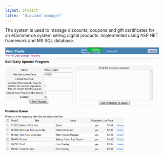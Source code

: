 ```yaml
---
layout: project
title:  "Discount manager"
---
```


The system is used to manage discounts, coupons and gift certificates for an eCommerce system selling digital products. Implemented using ASP.NET framework and MS SQL database.

<img src='/image/projects/discount_manager.png' alt='Discount system' class='isMax100PercentWide hasBorderShade90'>